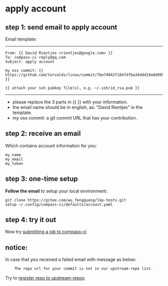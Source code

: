 # apply account

## step 1: send email to apply account

Email template:

---
	From: {{ David Rientjes <rientjes@google.com> }}
	To: compass-ci-reply@qq.com
	Subject: apply account

	my oss commit: {{ https://github.com/torvalds/linux/commit/7be74942f184fdfba34ddd19a0d995deb34d4a03 }}

	{{ attach your ssh pubkey file(s), e.g. ~/.ssh/id_rsa.pub }}

---

- please replace the 3 parts in {{ }} with your information.
- the email name should be in english, as: "David Rientjes" in the template.
- my oss commit: a git commit URL that has your contribution.

## step 2: receive an email

Which contains account information for you:

	my_name
	my_email
	my_token

## step 3: one-time setup

**Follow the email** to setup your local environment:

	git clone https://gitee.com/wu_fengguang/lkp-tests.git
	setup ~/.config/compass-ci/defaults/account.yaml

## step 4: try it out

Now try [submitting a job to compass-ci](https://gitee.com/wu_fengguang/compass-ci/blob/master/doc/manual/submit-job.en.md)

## notice:

In case that you received a failed email with message as below:

        The repo url for your commit is not in our upstream-repo list.

Try to [register repo to upstream-repos](https://gitee.com/wu_fengguang/compass-ci/blob/master/doc/manual/test-oss-project.en.md)
